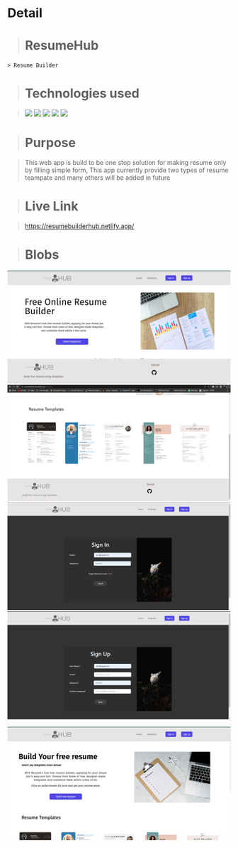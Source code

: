 # Detail

> # ResumeHub

    > Resume Builder

> # Technologies used

> ![](https://img.shields.io/badge/Front--end-ReactJs-%231182c2) ![](https://img.shields.io/badge/Back--end-NodeJs-%23c49beb) ![](https://img.shields.io/badge/State--management-Zustand-%23d9634d) ![](https://img.shields.io/badge/Styling-TailwindCSS-%230c7dbd) ![](https://img.shields.io/badge/DatabBase-MongoDB-%234ac41c)

> # Purpose

> This web app is build to be one stop solution for making resume only by filling simple form, This app currently provide two types of resume teampate and many others will be added in future

> # Live Link

> https://resumebuilderhub.netlify.app/

> # Blobs

![](https://github.com/jatin2311/Resume-Hub-Resume-Builder-/blob/main/client/resumeBuilderBlobs/homePage.png)
![](https://github.com/jatin2311/Resume-Hub-Resume-Builder-/blob/main/client/resumeBuilderBlobs/templates.png)
![](https://github.com/jatin2311/Resume-Hub-Resume-Builder-/blob/main/client/resumeBuilderBlobs/3.png)
![](https://github.com/jatin2311/Resume-Hub-Resume-Builder-/blob/main/client/resumeBuilderBlobs/4.png)

![](https://github.com/jatin2311/Resume-Hub-Resume-Builder-/blob/main/client/resumeBuilderBlobs/templatePage.png)
